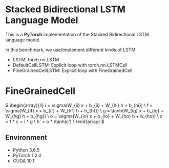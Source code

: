 # Stacked Bidirectional LSTM Language Model

This is a **PyTorch** implementation of the Stacked Bidirectional LSTM language model.

In this benchmark, we use/implement different kinds of LSTM:
- LSTM: torch.nn.LSTM
- DefaultCellLSTM: Explicit loop with torch.nn.LSTMCell
- FineGrainedCellLSTM: Explicit loop with FineGrainedCell

# FineGrainedCell

$ \begin{array}{ll}
i = \sigma(W_{ii} x + b_{ii} + W_{hi} h + b_{hi}) \\
f = \sigma(W_{if} x + b_{if} + W_{hf} h + b_{hf}) \\
g = \tanh(W_{ig} x + b_{ig} + W_{hg} h + b_{hg}) \\
o = \sigma(W_{io} x + b_{io} + W_{ho} h + b_{ho}) \\
c' = f * c + i * g \\
h' = o * \tanh(c') \\
\end{array} $

## Environment

- Python 3.6.5
- PyTorch 1.2.0
- CUDA 10.1
